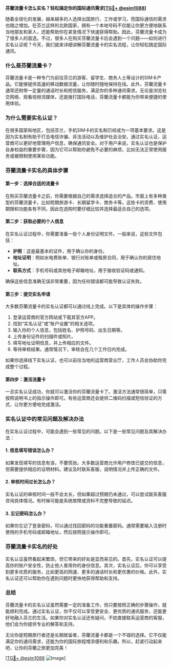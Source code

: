 **芬蘭流量卡怎么实名？轻松搞定你的国际通讯需求[[TG💪+ @esim1088](https://t.me/s/esim1088)]**

随着全球化的发展，越来越多的人选择出国旅行、工作或学习，而国际通信的需求也随之增加。在芬兰这样的北欧国家，拥有一个本地号码不仅能让你更方便地联系当地朋友和家人，还能帮助你在紧急情况下快速获得帮助。因此，芬蘭流量卡成为了很多人的首选。不过，很多人在购买芬蘭流量卡后会遇到一个问题——如何进行实名认证呢？今天，我们就来详细讲解芬蘭流量卡的实名流程，让你轻松搞定国际通讯。

### 什么是芬蘭流量卡？

芬蘭流量卡是一种专门为前往芬兰的游客、留学生、商务人士等设计的SIM卡产品。它能够提供高速的移动数据流量，让你随时随地保持在线。此外，芬蘭流量卡通常还附带一定量的通话时长和短信服务，满足你的多种通讯需求。无论是浏览社交网络、观看视频流媒体，还是拨打国际电话，芬蘭流量卡都能为你带来便捷的使用体验。

### 为什么需要实名认证？

在很多国家和地区，包括芬兰，手机SIM卡的实名制已经成为一项基本要求。这是因为实名制有助于打击电信诈骗、非法活动以及维护社会治安。通过实名认证，运营商可以更好地管理用户信息，确保通讯安全。对于用户来说，实名认证也是保护自身权益的重要步骤，因为它可以帮助你避免不必要的麻烦，比如无法正常使用服务或被限制使用某些功能。

### 芬蘭流量卡实名的具体步骤

#### 第一步：选择合适的流量卡

在购买芬蘭流量卡之前，你需要根据自己的需求选择适合的产品。市面上有多种类型的芬蘭流量卡，比如短期旅游卡、长期留学卡、商务卡等。这些卡的资费、使用期限和功能各有不同，因此在选购时要仔细比较并选择最适合自己的选项。

#### 第二步：获取必要的个人信息

在实名认证过程中，你需要准备一些个人身份证明文件。一般来说，这些文件包括：

- **护照**：这是最基本的证件，用于确认你的身份。
- **地址证明**：例如水电费账单、银行对账单或租房合同，用于确认你的居住地址。
- **联系方式**：手机号码或其他电子邮箱地址，用于接收验证码或通知。

确保这些信息准确无误非常重要，因为任何错误都可能导致认证失败。

#### 第三步：提交实名申请

大多数芬蘭流量卡的实名认证都可以通过线上完成。以下是具体的操作步骤：

1. 登录运营商的官方网站或下载其官方APP。
2. 找到“实名认证”或“账户设置”的相关选项。
3. 输入你的个人信息，包括姓名、护照号码、出生日期等。
4. 上传身份证件的扫描件或照片。
5. 填写地址证明信息，并上传相应的文件。
6. 等待审核结果。通常情况下，审核会在几个工作日内完成。

如果你选择线下实名认证，也可以前往当地的运营商营业厅，工作人员会协助你完成整个过程。

#### 第四步：激活流量卡

一旦实名认证成功，你就可以激活你的芬蘭流量卡了。激活方法通常很简单，只需按照说明书上的指示操作即可。有些运营商还会提供二维码扫描或短信验证的方式，让你更方便地完成激活。

### 实名认证中的常见问题及解决办法

在实名认证过程中，可能会遇到一些常见的问题。以下是一些常见问题及其解决办法：

#### 1. 信息填写错误怎么办？

如果发现填写的信息有误，不要慌张。大多数运营商允许用户修改已提交的信息，但需要提供相应的证明材料。建议及时联系客服，说明情况并上传正确的文件。

#### 2. 审核时间过长怎么办？

实名认证的审核时间一般不会太长，但如果超过预期仍未通过，可以尝试联系客服咨询具体情况。有时候可能是系统故障或资料不完整导致的延迟。

#### 3. 忘记密码怎么办？

如果你忘记了登录密码，可以通过找回密码的功能重置密码。通常需要输入注册时使用的手机号码或邮箱地址，然后按照提示操作即可。

### 芬蘭流量卡实名的好处

实名认证虽然看起来繁琐，但它带来的好处是显而易见的。首先，实名认证可以提高你的账户安全性，防止他人冒用你的身份信息。其次，实名认证后，你可以享受到更多优质的服务，比如更高的网速、更多的通话时长和更优惠的价格。此外，实名认证还可以帮助你在遇到问题时更快地获得帮助和支持。

### 总结

芬蘭流量卡的实名认证虽然需要一定的准备工作，但只要按照正确的步骤操作，就能顺利完成。通过实名认证，你不仅可以享受更安全、更优质的通讯服务，还能更好地融入芬兰的生活。如果你对实名认证还有疑问，不妨直接联系运营商的客服，他们会为你提供专业的解答和支持。

无论你是短期旅行者还是长期居留者，芬蘭流量卡都是一个不错的选择。它不仅能满足你的通讯需求，还能为你的国际旅程增添便利和乐趣。所以，赶紧行动起来吧，让你的芬蘭之旅更加完美！

[[TG💪+ @esim1088](https://t.me/s/esim1088) ![Image](https://i.postimg.cc/4NQfJmqS/Snipaste-2025-05-13-00-14-12.png)]